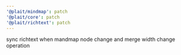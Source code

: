 ```yaml
---
'@plait/mindmap': patch
'@plait/core': patch
'@plait/richtext': patch
---
```


sync richtext when mandmap node change and merge width change operation
